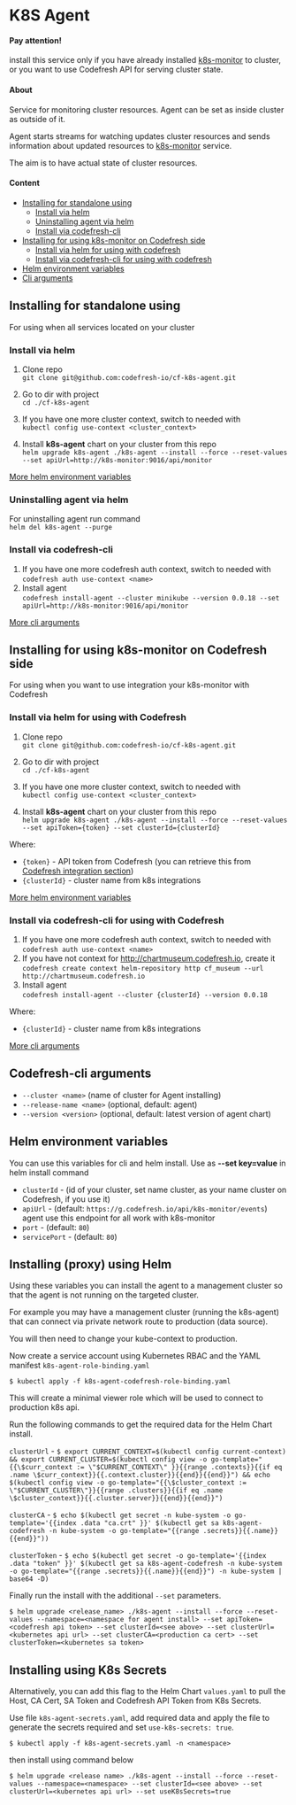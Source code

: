 # K8S Agent
#### Pay attention! 
install this service only if you have already installed [k8s-monitor](https://github.com/codefresh-io/cf-k8s-monitor) to cluster, or you want to use Codefresh API  for serving cluster state.

#### About
Service for monitoring cluster resources. Agent can be set as inside cluster as outside of it.

Agent starts streams for watching updates cluster resources and sends information about updated resources to [k8s-monitor](https://github.com/codefresh-io/cf-k8s-monitor) service.

The aim is to have actual state of cluster resources.

#### Content

* [Installing for standalone using](#installing-for-standalone-using)
  * [Install via helm](#install-via-helm)
  * [Uninstalling agent via helm](#uninstalling-agent-via-helm )
  * [Install via codefresh-cli](#install-via-codefresh-cli)
* [Installing for using k8s-monitor on Codefresh side](#installing-for-using-k8s-monitor-on-codefresh-side)
  * [Install via helm for using with codefresh](#install-via-helm-for-using-with-codefresh)
  * [Install via codefresh-cli for using with codefresh](#install-via-codefresh-cli-for-using-with-codefresh)
* [Helm environment variables](#helm-environment-variables)
* [Cli arguments](#codefresh-cli-arguments)

## Installing for standalone using

For using when all services located on your cluster

### Install via helm

1) Clone repo  
`git clone git@github.com:codefresh-io/cf-k8s-agent.git`

2) Go to dir with project  
`cd ./cf-k8s-agent` 

3) If you have one more cluster context, switch to needed with  
`kubectl config use-context <cluster_context>`  

4) Install **k8s-agent** chart on your cluster from this repo  
`helm upgrade k8s-agent ./k8s-agent --install --force --reset-values --set apiUrl=http://k8s-monitor:9016/api/monitor`

[More helm environment variables](#helm-environment-variables)  

### Uninstalling agent via helm 
For uninstalling agent run command  
`helm del k8s-agent --purge`

### Install via codefresh-cli

1) If you have one more codefresh auth context, switch to needed with
`codefresh auth use-context <name>`
2) Install agent  
`codefresh install-agent --cluster minikube --version 0.0.18 --set apiUrl=http://k8s-monitor:9016/api/monitor`
 
[More cli arguments](#codefresh-cli-arguments)

## Installing for using k8s-monitor on Codefresh side

For using when you want to use integration your k8s-monitor with Codefresh 

### Install via helm for using with Codefresh

1) Clone repo  
`git clone git@github.com:codefresh-io/cf-k8s-agent.git`

2) Go to dir with project  
`cd ./cf-k8s-agent` 

3) If you have one more cluster context, switch to needed with  
`kubectl config use-context <cluster_context>`  

4) Install **k8s-agent** chart on your cluster from this repo  
`helm upgrade k8s-agent ./k8s-agent --install --force --reset-values --set apiToken={token} --set clusterId={clusterId}`

Where: 
- `{token}` - API token from Codefresh (you can retrieve this from [Codefresh integration section](https://g.codefresh.io/account-admin/account-conf/tokens))
- `{clusterId}` - cluster name from k8s integrations

[More helm environment variables](#helm-environment-variables)   
    
### Install via codefresh-cli for using with Codefresh
1) If you have one more codefresh auth context, switch to needed with
`codefresh auth use-context <name>`
2) If you have not context for http://chartmuseum.codefresh.io, create it
`codefresh create context helm-repository http cf_museum --url http://chartmuseum.codefresh.io`
3) Install agent  
`codefresh install-agent --cluster {clusterId} --version 0.0.18`

Where: 
- `{clusterId}` - cluster name from k8s integrations

[More cli arguments](#codefresh-cli-arguments)

## Codefresh-cli arguments
* `--cluster <name>` (name of cluster for Agent installing)
* `--release-name <name>` (optional, default: agent)  
* `--version <version>` (optional, default: latest version of agent chart)


## Helm environment variables
You can use this variables for cli and helm install. Use as **--set key=value** in helm install command
* `clusterId` - (id of your cluster, set name cluster, as your name cluster on Codefresh, if you use it)
* `apiUrl` - (default: `https://g.codefresh.io/api/k8s-monitor/events`) agent use this endpoint for all work with k8s-monitor 
* `port` - (default: `80`)
* `servicePort` - (default: `80`)

## Installing (proxy) using Helm
Using these variables you can install the agent to a management cluster so that the agent is not running on the targeted cluster.

For example you may have a management cluster (running the k8s-agent) that can connect via private network route to production (data source).

You will then need to change your kube-context to production.

Now create a service account using Kubernetes RBAC and the YAML manifest `k8s-agent-role-binding.yaml`

`$ kubectl apply -f k8s-agent-codefresh-role-binding.yaml`

This will create a minimal viewer role which will be used to connect to production k8s api.

Run the following commands to get the required data for the Helm Chart install.

`clusterUrl` - `$ export CURRENT_CONTEXT=$(kubectl config current-context) && export CURRENT_CLUSTER=$(kubectl config view -o go-template="{{\$curr_context := \"$CURRENT_CONTEXT\" }}{{range .contexts}}{{if eq .name \$curr_context}}{{.context.cluster}}{{end}}{{end}}") && echo $(kubectl config view -o go-template="{{\$cluster_context := \"$CURRENT_CLUSTER\"}}{{range .clusters}}{{if eq .name \$cluster_context}}{{.cluster.server}}{{end}}{{end}}")`

`clusterCA` - `$ echo $(kubectl get secret -n kube-system -o go-template='{{index .data "ca.crt" }}' $(kubectl get sa k8s-agent-codefresh -n kube-system -o go-template="{{range .secrets}}{{.name}}{{end}}"))`

`clusterToken` - `$ echo $(kubectl get secret -o go-template='{{index .data "token" }}' $(kubectl get sa k8s-agent-codefresh -n kube-system -o go-template="{{range .secrets}}{{.name}}{{end}}") -n kube-system | base64 -D)`

Finally run the install with the additional `--set` parameters.

`$ helm upgrade <release_name> ./k8s-agent --install --force --reset-values --namespace=<namespace for agent install> --set apiToken=<codefresh api token> --set clusterId=<see above> --set clusterUrl=<kubernetes api url> --set clusterCA=<production ca cert> --set clusterToken=<kubernetes sa token>`

## Installing using K8s Secrets

Alternatively, you can add this flag to the Helm Chart `values.yaml` to pull the Host, CA Cert, SA Token and Codefresh API Token from K8s Secrets.

Use file `k8s-agent-secrets.yaml`, add required data and apply the file to generate the secrets required and set `use-k8s-secrets: true`.

`$ kubectl apply -f k8s-agent-secrets.yaml -n <namespace>`

then install using command below

`$ helm upgrade <release name> ./k8s-agent --install --force --reset-values --namespace=<namespace> --set clusterId=<see above> --set clusterUrl=<kubernetes api url> --set useK8sSecrets=true`
